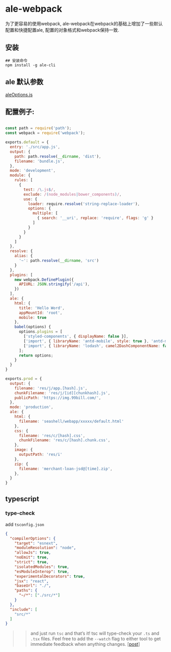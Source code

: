 # ale-webpack

为了更容易的使用webpack, ale-webpack在webpack的基础上增加了一些默认配置和快捷配置ale, 配置的对象格式和webpack保持一致.

## 安装

```
## 安装命令
npm install -g ale-cli

```

## ale 默认参数

[aleOptions.js](https://github.com/jian263994241/ale-webpack/blob/master/lib/aleOptions.js)

## 配置例子:

```javascript

const path = require('path');
const webpack = require('webpack');

exports.default = {
  entry: './src/app.js',
  output: {
    path: path.resolve(__dirname, 'dist'),
    filename: 'bundle.js',
  },
  mode: 'development',
  module: {
    rules: [
      {
        test: /\.js$/,
        exclude: /(node_modules|bower_components)/,
        use: {
          loader: require.resolve('string-replace-loader'),
          options: {
            multiple: [
              { search: '__uri', replace: 'require', flags: 'g' }
            ]
          }
        }
      }
    ]
  },
  resolve: {
    alias: {
      '~': path.resolve(__dirname, 'src')
    }
  },
  plugins: [
    new webpack.DefinePlugin({
      APIURL: JSON.stringify('/api'),
    })
  ],
  ale: {
    html: {
      title: 'Hello Word',
      appMountId: 'root',
      mobile: true
    },
    babel(options) {
      options.plugins = [
        ['styled-components', { displayName: false }],
        ['import', { libraryName: 'antd-mobile', style: true }, 'antd-mobile'],
        ['import', { libraryName: 'lodash', camel2DashComponentName: false, libraryDirectory: '' }, 'lodash']
      ];
      return options;
    }
  }
}

exports.prod = {
  output: {
    filename: 'res/j/app.[hash].js',
    chunkFilename: 'res/j/[id][chunkhash].js',
    publicPath: 'https://img.99bill.com/',
  },
  mode: 'production',
  ale: {
    html: {
      filename: 'seashell/webapp/xxxxx/default.html'
    },
    css: {
      filename: 'res/c/[hash].css',
      chunkFilename: 'res/c/[hash].chunk.css',
    },
    image: {
      outputPath: 'res/i'
    },
    zip: {
      filename: 'merchant-loan-jsd@[time].zip',
    },
  }
}

```


## typescript

### type-check

add `tsconfig.json`

```json
{
  "compilerOptions": {
    "target": "esnext",
    "moduleResolution": "node",
    "allowJs": true,
    "noEmit": true,
    "strict": true,
    "isolatedModules": true,
    "esModuleInterop": true,
    "experimentalDecorators": true,
    "jsx": "react",
    "baseUrl": "./",
    "paths": {
      "~/*": ["./src/*"]
    }
  },
  "include": [
    "src/*"
  ]
}
```

>> and just run `tsc` and that’s it! tsc will type-check your `.ts` and `.tsx` files.
>> Feel free to add the `--watch` flag to either tool to get immediate feedback when anything changes.  [[post](https://devblogs.microsoft.com/typescript/typescript-and-babel-7/)]
